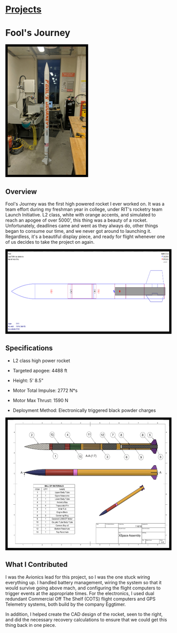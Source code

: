 # [Projects](http://vlarko.com/Projects)
# Fool's Journey

<img src="/Photos/FoolsJourney_1.jpg" height="400" style="border:7px solid black">

## Overview
Fool's Journey was the first high powered rocket I ever worked on. It was a team effort during my freshman year in college, under RIT's rocketry team Launch Initiative. L2 class, white with orange accents, and simulated to reach an apogee of over 5000', this thing was a beauty of a rocket. Unfortunately, deadlines came and went as they always do, other things began to consume our time, and we never got around to launching it. Regardless, it's a beautiful display piece, and ready for flight whenever one of us decides to take the project on again.

<img src="/Photos/FoolsJourney_2.PNG" height="250" style="border:7px solid black">

## Specifications
- L2 class high power rocket
- Targeted apogee: 4488 ft
- Height: 5' 8.5"
- Motor Total Impulse: 2772 N*s
- Motor Max Thrust: 1590 N  
    
- Deployment Method: Electronically triggered black powder charges

<img src="/Photos/L2 Assembly Drawing v1-1.jpg" height="400" style="border:7px solid black">

## What I Contributed
I was the Avionics lead for this project, so I was the one stuck wiring everything up. I handled battery management, wiring the system so that it would survive going above mach, and configuring the flight computers to trigger events at the appropriate times. For the electronics, I used dual redundant Commercial Off The Shelf (COTS) flight computers and GPS Telemetry systems, both build by the company Eggtimer.  
  
In addition, I helped create the CAD design of the rocket, seen to the right, and did the necessary recovery calculations to ensure that we could get this thing back in one piece.
